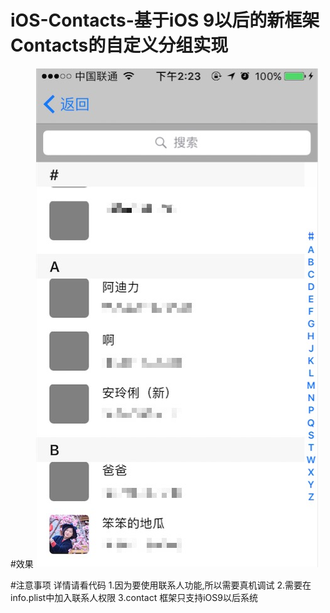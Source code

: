 # iOS-Contacts-基于iOS 9以后的新框架Contacts的自定义分组实现

#效果
![](https://github.com/Mephsito23/iOS-Contacts-/blob/master/效果图.png)

#注意事项
详情请看代码
1.因为要使用联系人功能,所以需要真机调试
2.需要在 info.plist中加入联系人权限
3.contact 框架只支持iOS9以后系统
